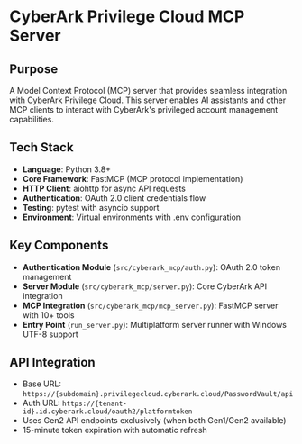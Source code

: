 # CyberArk Privilege Cloud MCP Server

## Purpose
A Model Context Protocol (MCP) server that provides seamless integration with CyberArk Privilege Cloud. This server enables AI assistants and other MCP clients to interact with CyberArk's privileged account management capabilities.

## Tech Stack
- **Language**: Python 3.8+
- **Core Framework**: FastMCP (MCP protocol implementation)
- **HTTP Client**: aiohttp for async API requests
- **Authentication**: OAuth 2.0 client credentials flow
- **Testing**: pytest with asyncio support
- **Environment**: Virtual environments with .env configuration

## Key Components
- **Authentication Module** (`src/cyberark_mcp/auth.py`): OAuth 2.0 token management
- **Server Module** (`src/cyberark_mcp/server.py`): Core CyberArk API integration  
- **MCP Integration** (`src/cyberark_mcp/mcp_server.py`): FastMCP server with 10+ tools
- **Entry Point** (`run_server.py`): Multiplatform server runner with Windows UTF-8 support

## API Integration
- Base URL: `https://{subdomain}.privilegecloud.cyberark.cloud/PasswordVault/api`
- Auth URL: `https://{tenant-id}.id.cyberark.cloud/oauth2/platformtoken`
- Uses Gen2 API endpoints exclusively (when both Gen1/Gen2 available)
- 15-minute token expiration with automatic refresh